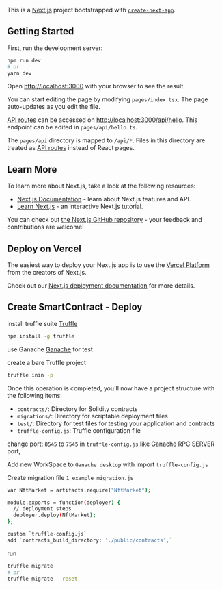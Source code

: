 This is a [Next.js](https://nextjs.org/) project bootstrapped with [`create-next-app`](https://github.com/vercel/next.js/tree/canary/packages/create-next-app).

## Getting Started

First, run the development server:

```bash
npm run dev
# or
yarn dev
```

Open [http://localhost:3000](http://localhost:3000) with your browser to see the result.

You can start editing the page by modifying `pages/index.tsx`. The page auto-updates as you edit the file.

[API routes](https://nextjs.org/docs/api-routes/introduction) can be accessed on [http://localhost:3000/api/hello](http://localhost:3000/api/hello). This endpoint can be edited in `pages/api/hello.ts`.

The `pages/api` directory is mapped to `/api/*`. Files in this directory are treated as [API routes](https://nextjs.org/docs/api-routes/introduction) instead of React pages.

## Learn More

To learn more about Next.js, take a look at the following resources:

- [Next.js Documentation](https://nextjs.org/docs) - learn about Next.js features and API.
- [Learn Next.js](https://nextjs.org/learn) - an interactive Next.js tutorial.

You can check out [the Next.js GitHub repository](https://github.com/vercel/next.js/) - your feedback and contributions are welcome!

## Deploy on Vercel

The easiest way to deploy your Next.js app is to use the [Vercel Platform](https://vercel.com/new?utm_medium=default-template&filter=next.js&utm_source=create-next-app&utm_campaign=create-next-app-readme) from the creators of Next.js.

Check out our [Next.js deployment documentation](https://nextjs.org/docs/deployment) for more details.

## Create SmartContract - Deploy
install truffle suite [Truffle](https://trufflesuite.com/)
```bash
npm install -g truffle
```
use Ganache [Ganache](https://trufflesuite.com/ganache/) for test

create a bare Truffle project
```bash
truffle inin -p
```
Once this operation is completed, you'll now have a project structure with the following items:
- `contracts/`: Directory for Solidity contracts
- `migrations/`: Directory for scriptable deployment files
- `test/`: Directory for test files for testing your application and contracts
- `truffle-config.js`: Truffle configuration file

change port: `8545` to `7545` in `truffle-config.js` like Ganache RPC SERVER port,

Add new WorkSpace to `Ganache desktop` with import `truffle-config.js`

Create migration file `1_example_migration.js`
```bash
var NftMarket = artifacts.require("NftMarket");

module.exports = function(deployer) {
  // deployment steps
  deployer.deploy(NftMarket);
};

custom `truffle-config.js`
add `contracts_build_directory: './public/contracts',`
```
run 
```bash
truffle migrate
# or
truffle migrate --reset
```